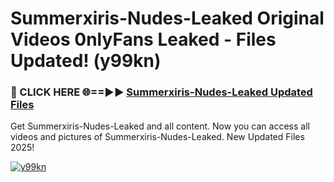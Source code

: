 # Summerxiris-Nudes-Leaked Original Videos 0nlyFans Leaked - Files Updated! (y99kn)

<h3>🔴 CLICK HERE 🌐==►► <a href="https://tinyurl.com/yc6ubb5a" rel="nofollow">Summerxiris-Nudes-Leaked Updated Files</a></h3>

Get Summerxiris-Nudes-Leaked and all content. Now you can access all videos and pictures of Summerxiris-Nudes-Leaked. New Updated Files 2025!

[![y99kn](https://i.imgur.com/7eu0CRL.gif)](https://tinyurl.com/yc6ubb5a)
